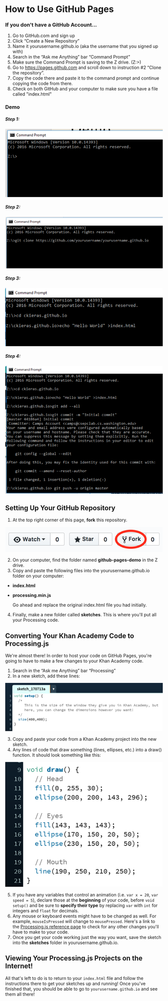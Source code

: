 # How to Use GitHub Pages

### If you don't have a GitHub Account...
1. Go to GitHub.com and sign up
2. Click “Create a New Repository”
3. Name it yourusername.github.io (aka the username that you signed up with)
4. Search in the “Ask me Anything” bar “Command Prompt”
5. Make sure the Command Prompt is saving to the Z drive. (Z:\>)
6. Go to https://pages.github.com and scroll down to instruction #2 “Clone the repository”.
7. Copy the code there and paste it to the command prompt and continue copying the code from there.
8. Check on both GitHub and your computer to make sure you have a file called "index.html"

### Demo
##### Step 1:

![demo1](imgs/demo1.png)

##### Step 2:

![demo2](imgs/demo2.png)

##### Step 3:

![demo3](imgs/demo3.png)

##### Step 4:

![demo4](imgs/demo4.png)

## Setting Up Your GitHub Repository

1. At the top right corner of this page, **fork** this repository.

  ![fork](imgs/fork.png)

2. On your computer, find the folder named **github-pages-demo** in the Z drive.  
3. Copy and paste the following files into the yourusername.github.io folder on your computer:


+ **index.html**
+ **processing.min.js**

  Go ahead and replace the original index.html file you had initially.
4. Finally, make a new folder called **sketches**. This is where you'll put all your Processing code.

## Converting Your Khan Academy Code to Processing.js

We're almost there! In order to host your code on GitHub Pages, you're going to have to make a few changes to your Khan Academy code.

1. Search in the “Ask me Anything” bar “Processing”
2. In a new sketch, add these lines:

  ![setup](imgs/setup.png)

3. Copy and paste your code from a Khan Academy project into the new sketch.
4. Any lines of code that draw something (lines, ellipses, etc.) into a draw() function. It should look something like this:

  ![draw](imgs/draw.png)

5. If you have any variables that control an animation (i.e. ```var x = 20```, ```var speed = 5```), declare those at the **beginning** of your code, before ```void setup()``` and be sure to **specify their type** by replacing ```var``` with ```int``` for integers and ```float``` for decimals.
6. Any mouse or keyboard events might have to be changed as well. For example, ```mouseIsPressed``` will change to ```mousePressed```. Here's a link to the [Processing.js reference page](http://processingjs.org/reference/) to check for any other changes you'll have to make to your code.
7. Once you get your code working just the way you want, save the sketch into the **sketches** folder in yourusername.github.io.


## Viewing Your Processing.js Projects on the Internet!

All that's left to do is to return to your ```index.html``` file and follow the instructions there to get your sketches up and running!
Once you've finished that, you should be able to go to ```yourusername.github.io``` and see them all there!
